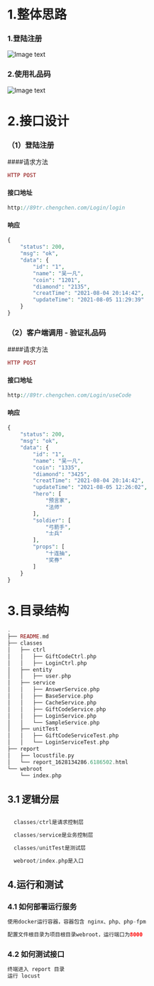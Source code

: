 # 1.整体思路
### 1.登陆注册
![Image text](https://raw.githubusercontent.com/89trillion-chengchen/project4/master/images/%E6%B5%81%E7%A8%8B%E5%9B%BE1.jpg)
### 2.使用礼品码
![Image text](https://raw.githubusercontent.com/89trillion-chengchen/project4/master/images/%E6%B5%81%E7%A8%8B%E5%9B%BE2.jpg)

# 2.接口设计

### （1）登陆注册 
####请求方法  
```php 
HTTP POST
```
#### 接口地址   
```php 
http://89tr.chengchen.com/Login/login
```
#### 响应
```php 
{
    "status": 200,
    "msg": "ok",
    "data": {
        "id": "1",
        "name": "吴一凡",
        "coin": "1201",
        "diamond": "2135",
        "creatTime": "2021-08-04 20:14:42",
        "updateTime": "2021-08-05 11:29:39"
    }
}
```
### （2）客户端调用 - 验证礼品码
####请求方法
```php 
HTTP POST
```
#### 接口地址
```php 
http://89tr.chengchen.com/Login/useCode
```
#### 响应
```php 
{
    "status": 200,
    "msg": "ok",
    "data": {
        "id": "1",
        "name": "吴一凡",
        "coin": "1335",
        "diamond": "3425",
        "creatTime": "2021-08-04 20:14:42",
        "updateTime": "2021-08-05 12:26:02",
        "hero": [
            "预言家",
            "法师"
        ],
        "soldier": [
            "弓箭手",
            "士兵"
        ],
        "props": [
            "十连抽",
            "奖券"
        ]
    }
}
```

# 3.目录结构

```php 
.
├── README.md
├── classes
│   ├── ctrl
│   │   ├── GiftCodeCtrl.php
│   │   ├── LoginCtrl.php
│   ├── entity
│   │   ├── user.php
│   ├── service
│   │   ├── AnswerService.php
│   │   ├── BaseService.php
│   │   ├── CacheService.php
│   │   ├── GiftCodeService.php
│   │   ├── LoginService.php
│   │   └── SampleService.php
│   ├── unitTest
│   │   ├── GiftCodeServiceTest.php
│   │   └── LoginServiceTest.php
├── report
│   ├── locustfile.py
│   └── report_1628134286.6186502.html
└── webroot
    └── index.php

```
## 3.1 逻辑分层
  ```php

    classes/ctrl是请求控制层

    classes/service是业务控制层

    classes/unitTest是测试层

    webroot/index.php是入口
  ```
## 4.运行和测试
### 4.1 如何部署运行服务
  ```php
使用docker运行容器，容器包含 nginx、php、php-fpm

配置文件根目录为项目根目录webroot，运行端口为8000
  ```
### 4.2 如何测试接口
  ```php
  终端进入 report 目录
  运行 locust 
  ```